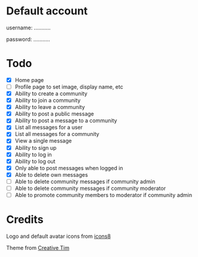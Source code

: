 # Default account

username: ...........

password: ...........

# Todo

- [x] Home page
- [ ] Profile page to set image, display name, etc
- [x] Ability to create a community
- [x] Ability to join a community
- [x] Ability to leave a community
- [x] Ability to post a public message
- [x] Ability to post a message to a community
- [x] List all messages for a user
- [x] List all messages for a community
- [x] View a single message
- [x] Ability to sign up
- [x] Ability to log in
- [x] Ability to log out
- [x] Only able to post messages when logged in
- [x] Able to delete own messages
- [ ] Able to delete community messages if community admin
- [ ] Able to delete community messages if community moderator
- [ ] Able to promote community members to moderator if community admin

# Credits

Logo and default avatar icons from [icons8](https://icons8.com/web-app/category/all/Messaging)

Theme from [Creative Tim](http://www.creative-tim.com/product/paper-kit)

